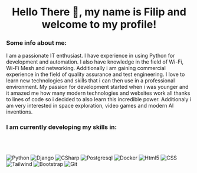 <h1 align ="center">Hello There 👋, my name is Filip and welcome to my profile! </h1>

<h3> Some info about me:</h3>
<p>I am a passionate IT enthusiast. I have experience in using Python for development and automation. I also have knowledge in the field of Wi-Fi, Wi-Fi Mesh and networking. Additionally i am gaining commercial experience in the field of quality assurance and test engineering. I love to learn new technologies and skills that i can then use in a professional environment. My passion for development started when i was younger and it amazed me how many modern technologies and websites work all thanks to lines of code so i decided to also learn this incredible power. Additionaly i am very interested in space exploration, video games and modern AI inventions.</p>

<h3> I am currently developing my skills in:</h3>
<br></br>

<p float="left">
    <img alt="Python" src="https://img.shields.io/badge/Python-3776AB?style=for-the-badge&logo=python&logoColor=white" />
    <img alt="Django" src="https://img.shields.io/badge/Django-017040?style=for-the-badge&logo=django&logoColor=white" />
    <img alt="CSharp" src="https://img.shields.io/badge/C%23-239120?style=for-the-badge&logo=c-sharp&logoColor=white" />
    <img alt="Postgresql" src="https://img.shields.io/badge/Postgresql-384447?style=for-the-badge&logo=postgresql&logoColor=white" />
    <img alt="Docker" src="https://img.shields.io/badge/Docker-00ADE2?style=for-the-badge&logo=docker&logoColor=white" />
    <img alt="Html5" src="https://img.shields.io/badge/HTML5-E34F26?style=for-the-badge&logo=html5&logoColor=white" />
    <img alt="CSS" src="https://img.shields.io/badge/CSS3-1572B6?style=for-the-badge&logo=css3&logoColor=white" />
    <img alt="Tailwind" src="https://img.shields.io/badge/Tailwind_CSS-38B2AC?style=for-the-badge&logo=tailwind-css&logoColor=white" />
    <img alt="Bootstrap" src="https://img.shields.io/badge/Bootstrap-563D7C?style=for-the-badge&logo=bootstrap&logoColor=white" />
    <img alt="Git" src="https://img.shields.io/badge/Git-EF6018?style=for-the-badge&logo=git&logoColor=white" />
</p>

</h5>
<br></br>
<img alt = "" src = "https://github-readme-stats.vercel.app/api?username=fporucznik&count_private=true">
</h5>
